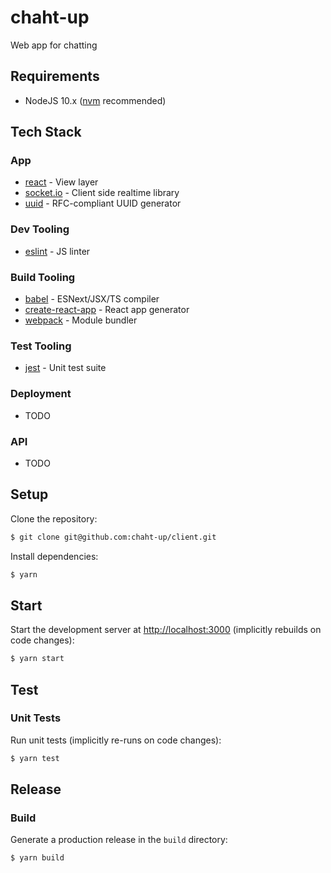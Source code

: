 # chaht-up

Web app for chatting

## Requirements

- NodeJS 10.x ([nvm](https://github.com/creationix/nvm) recommended)

## Tech Stack

### App

- [react](https://facebook.github.io/react/) - View layer
- [socket.io](https://github.com/socketio/socket.io) - Client side realtime library
- [uuid](https://github.com/kelektiv/node-uuid) - RFC-compliant UUID generator

### Dev Tooling

- [eslint](https://eslint.org/) - JS linter

### Build Tooling

- [babel](https://babeljs.io/) - ESNext/JSX/TS compiler
- [create-react-app](https://facebook.github.io/create-react-app/) - React app generator
- [webpack](https://webpack.github.io/) - Module bundler

### Test Tooling

- [jest](https://facebook.github.io/jest/) - Unit test suite

### Deployment

- TODO

### API

- TODO

## Setup

Clone the repository:

```sh
$ git clone git@github.com:chaht-up/client.git
```

Install dependencies:

```sh
$ yarn
```

## Start

Start the development server at [http://localhost:3000](http://localhost:3000) (implicitly rebuilds on code changes):

```sh
$ yarn start
```

## Test

### Unit Tests

Run unit tests (implicitly re-runs on code changes):

```sh
$ yarn test
```

## Release

### Build

Generate a production release in the `build` directory:

```sh
$ yarn build
```

